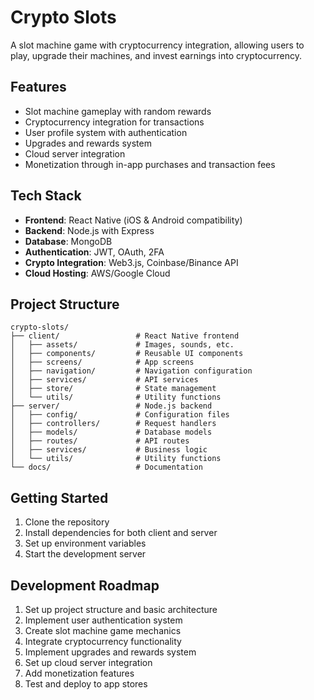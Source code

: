 # Crypto Slots

A slot machine game with cryptocurrency integration, allowing users to play, upgrade their machines, and invest earnings into cryptocurrency.

## Features

- Slot machine gameplay with random rewards
- Cryptocurrency integration for transactions
- User profile system with authentication
- Upgrades and rewards system
- Cloud server integration
- Monetization through in-app purchases and transaction fees

## Tech Stack

- **Frontend**: React Native (iOS & Android compatibility)
- **Backend**: Node.js with Express
- **Database**: MongoDB
- **Authentication**: JWT, OAuth, 2FA
- **Crypto Integration**: Web3.js, Coinbase/Binance API
- **Cloud Hosting**: AWS/Google Cloud

## Project Structure

```
crypto-slots/
├── client/                 # React Native frontend
│   ├── assets/             # Images, sounds, etc.
│   ├── components/         # Reusable UI components
│   ├── screens/            # App screens
│   ├── navigation/         # Navigation configuration
│   ├── services/           # API services
│   ├── store/              # State management
│   └── utils/              # Utility functions
├── server/                 # Node.js backend
│   ├── config/             # Configuration files
│   ├── controllers/        # Request handlers
│   ├── models/             # Database models
│   ├── routes/             # API routes
│   ├── services/           # Business logic
│   └── utils/              # Utility functions
└── docs/                   # Documentation
```

## Getting Started

1. Clone the repository
2. Install dependencies for both client and server
3. Set up environment variables
4. Start the development server

## Development Roadmap

1. Set up project structure and basic architecture
2. Implement user authentication system
3. Create slot machine game mechanics
4. Integrate cryptocurrency functionality
5. Implement upgrades and rewards system
6. Set up cloud server integration
7. Add monetization features
8. Test and deploy to app stores